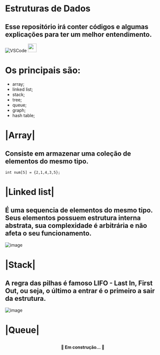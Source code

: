 # Estruturas de Dados
## Esse repositório irá conter códigos e algumas explicações para ter um melhor entendimento.

![VSCode](https://img.shields.io/badge/-VSCode-007ACC?style=flat-square&logo=visual-studio-code&logoColor=white)
<img height="28" src="https://img.icons8.com/color/48/000000/c-programming.png"/>

# Os principais são:
 * array;
 * linked list;
 * stack;
 * tree;
 * queue;
 * graph;
 * hash table;

# |Array|
## Consiste em armazenar uma coleção de elementos do mesmo tipo.
  ``` 
  int num[5] = {2,1,4,3,5};
  ```
  
# |Linked list|
## É uma sequencia de elementos do mesmo tipo. Seus elementos possuem estrutura interna abstrata, sua complexidade é arbitrária e não afeta o seu funcionamento.
![image](https://user-images.githubusercontent.com/60969430/136022940-5ccdc5e3-e3d6-48ba-aea2-b9f201e0b76c.png)

# |Stack|
## A regra das pilhas é famoso LIFO - Last In, First Out, ou seja, o último a entrar é o primeiro a sair da estrutura.
![image](https://user-images.githubusercontent.com/60969430/136030794-1172e01e-72e6-4761-9695-3b0086683f32.png)

# |Queue|
## 

<h4 align="center"> 
	 🚀 Em construção...  🚧
</h4>
